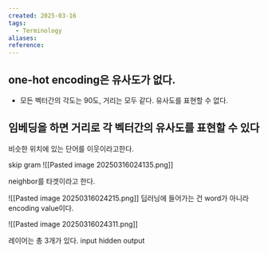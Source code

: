 ```yaml
---
created: 2025-03-16
tags:
  - Terminology
aliases: 
reference:
---
```

## one-hot encoding은 유사도가 없다.

- 모든 벡터간의 각도는 90도, 거리는 모두 같다. 유사도를 표현할 수 없다.

## 임베딩을 하면 거리로 각 벡터간의 유사도를  표현할 수 있다
비슷한 위치에 있는 단어를 이웃이라고한다.

skip gram
![[Pasted image 20250316024135.png]]

neighbor를 타겟이라고 한다.


![[Pasted image 20250316024215.png]]
딥러닝에 들어가는 건 word가 아니라 encoding value이다.

![[Pasted image 20250316024311.png]]

레이어는 총 3개가 있다.
	input
	hidden
	output